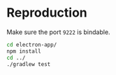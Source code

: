 # Reproduction

Make sure the port `9222` is bindable.

```bash
cd electron-app/
npm install
cd ../
./gradlew test
```
